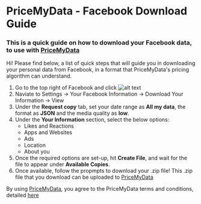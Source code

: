 # PriceMyData - Facebook Download Guide

### This is a quick guide on how to download your Facebook data, to use with <a href="https://pricemydata.com">PriceMyData</a>
Hi! Please find below, a list of quick steps that will guide you in downloading your personal data from Facebook, in a format that PriceMyData's pricing algorithm can understand.

1. Go to the top right of Facebook and click ![alt text](https://static.xx.fbcdn.net/assets/?revision=388737395134865&name=fb-darkbluechevron-desktop&density=1)<br>
3. Naviate to Settings -> Your Facebook Information -> Download Your Information -> View <br>
4. Under the <b>Request copy</b> tab, set your date range as <b>All my data</b>, the format as <b>JSON</b> and the media quality as <b>low</b>.
5. Under the <b>Your Information</b> section, select the below options:
    * Likes and Reactions
    * Apps and Websites
    * Ads
    * Location
    * About you
6. Once the required options are set-up, hit <b>Create File</b>, and wait for the file to appear under <b>Available Copies</b>.
7. Once available, follow the propmpts to download your .zip file! This .zip file that you download can be uploaded to <a href="https://pricemydata.com">PriceMyData</a> 

By using <a href="https://pricemydata.com">PriceMyData</a>, you agree to the PriceMyData terms and conditions, detailed <a href="https://github.com/raghavmecheri/PriceMyDataDocuments/blob/master/TOC.md">here</a>
